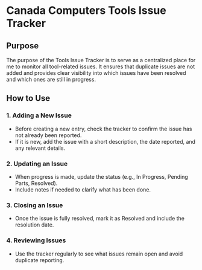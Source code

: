# Canada Computers Tools Issue Tracker

## Purpose

The purpose of the Tools Issue Tracker is to serve as a centralized place for me to monitor all tool-related issues. It ensures that duplicate issues are not added and provides clear visibility into which issues have been resolved and which ones are still in progress.

## How to Use

### 1. Adding a New Issue
- Before creating a new entry, check the tracker to confirm the issue has not already been reported.
- If it is new, add the issue with a short description, the date reported, and any relevant details.

### 2. Updating an Issue
- When progress is made, update the status (e.g., In Progress, Pending Parts, Resolved).
- Include notes if needed to clarify what has been done.

### 3. Closing an Issue
- Once the issue is fully resolved, mark it as Resolved and include the resolution date.

### 4. Reviewing Issues
- Use the tracker regularly to see what issues remain open and avoid duplicate reporting.
